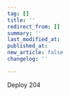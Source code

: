 ```yaml
---
tag: []
title: ''
redirect_from: []
summary: ''
last_modified_at: 
published_at: 
new_article: false
changelog: ''

---
```

Deploy 204